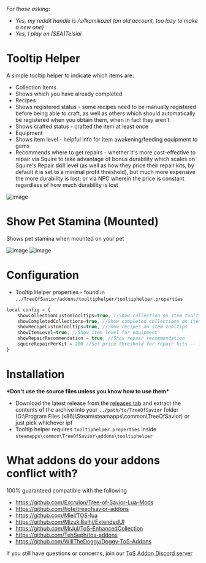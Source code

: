 *For those asking:* 
 * *Yes, my reddit handle is /u/lkamikazel (an old account, too lazy to make a new one)*
 * *Yes, I play on [SEA]Telsiai*

# Tooltip Helper

A simple tooltip helper to indicate which items are:
* Collection Items
 * Shows which you have already completed
* Recipes
 * Shows registered status - some recipes need to be manually registered before being able to craft, as well as others which should     automatically be registered when you obtain them, when in fact they aren't
 * Shows crafted status - crafted the item at least once
* Equipment
 * Shows item level - helpful info for item awakening/feeding equipment to gems
 * Recommends where to get repairs - whether it's more cost-effective to repair via Squire to take advantage of bonus durability which scales   on Squire's Repair skill level (as well as how they price their repair kits, by default it is set to a minimal profit threshold),    but much more expensive the more durability is lost; or via NPC wherein the price is constant regardless of how much durability is   lost

![image](https://cloud.githubusercontent.com/assets/19189593/15440047/dae36714-1f05-11e6-9434-f024056c4edf.png)

# Show Pet Stamina (Mounted) 

Shows pet stamina when mounted on your pet

![image](https://cloud.githubusercontent.com/assets/19189593/15264239/cac6b1c2-19a3-11e6-925b-cbf3643842ae.png)
![image](https://cloud.githubusercontent.com/assets/19189593/15264233/c41c43aa-19a3-11e6-8a83-a9e619339f31.png)

# Configuration

* Tooltip Helper properties - found in `../TreeOfSavior/addons/tooltiphelper/tooltiphelper.properties`
```javascript
local config = {
    showCollectionCustomTooltips=true, //Show collection on item tooltips
    showCompletedCollections=true, //Show completed collections on item tooltips
    showRecipeCustomTooltips=true, //Show recipes on item tooltips
    showItemLevel=true, //Show item level for equipment
    showRepairRecommendation = true, //Show repair recommendation
    squireRepairPerKit = 200 //Set price threshold for repair kits -- 160 is the minimum for the Squire to break even
}
```

# Installation
__\*Don't use the source files unless you know how to use them\*__

* Download the latest release from the [releases tab](https://github.com/Xanaxiel/ToS-Addons/releases/latest) and extract the contents of the archive into your `../path/to/TreeOfSavior` folder (G:\Program Files (x86)\Steam\steamapps\common\TreeOfSavior) or just pick whichever ipf
* Tooltip helper requires `tooltiphelper.properties` inside `steamapps\common\TreeOfSavior\addons\tooltiphelper`

# What addons do your addons conflict with?

100% guaranteed compatible with the following

* https://github.com/Excrulon/Tree-of-Savior-Lua-Mods
* https://github.com/fiote/treeofsavior-addons
* https://github.com/Miei/TOS-lua
* https://github.com/MizukiBelhi/ExtendedUI
* https://github.com/MrJul/ToS-EnhancedCollection
* https://github.com/TehSeph/tos-addons
* https://github.com/WillTheDoggy/Doggy-ToS-Addons

If you still have questions or concerns, join our [ToS Addon Discord server](https://discord.gg/0yyOKTr8o3OdJTxa)
